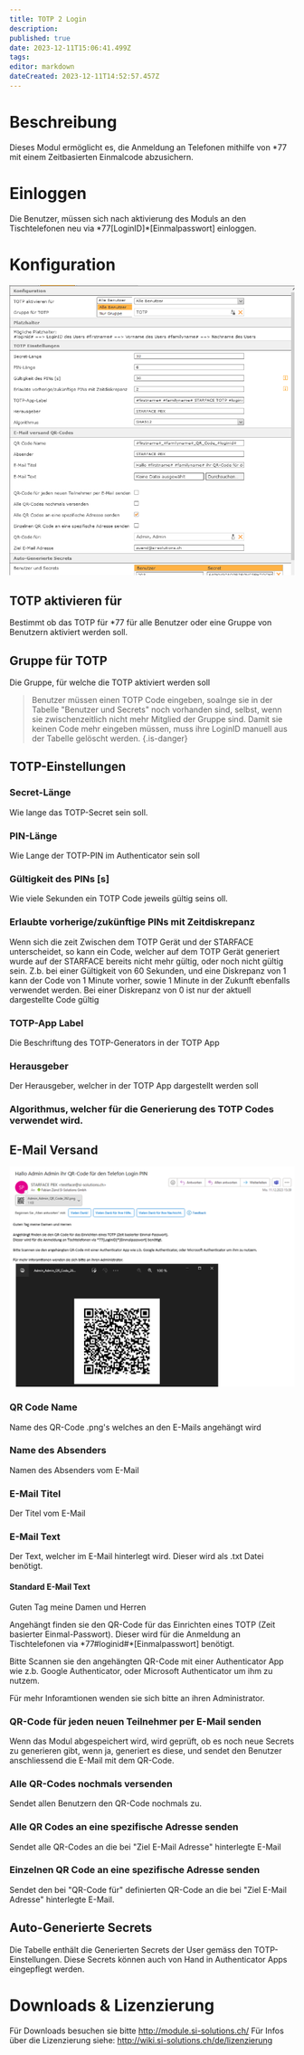 ```yaml
---
title: TOTP 2 Login
description: 
published: true
date: 2023-12-11T15:06:41.499Z
tags: 
editor: markdown
dateCreated: 2023-12-11T14:52:57.457Z
---
```


# Beschreibung
Dieses Modul ermöglicht es, die Anmeldung an Telefonen mithilfe von \*77 mit einem Zeitbasierten Einmalcode abzusichern.

# Einloggen
Die Benutzer, müssen sich nach aktivierung des Moduls an den Tischtelefonen neu via \*77\[LoginID\]\*\[Einmalpasswort\] einloggen.

# Konfiguration

![1.PNG](/uploads/totp2login/1.PNG)

## TOTP aktivieren für
Bestimmt ob das TOTP für \*77 für alle Benutzer oder eine Gruppe von Benutzern aktiviert werden soll.

## Gruppe für TOTP
Die Gruppe, für welche die TOTP aktiviert werden soll


> Benutzer müssen einen TOTP Code eingeben, soalnge sie in der Tabelle "Benutzer und Secrets" noch vorhanden sind, selbst, wenn sie zwischenzeitlich nicht mehr Mitglied der Gruppe sind. Damit sie keinen Code mehr eingeben müssen, muss ihre LoginID manuell aus der Tabelle gelöscht werden.
{.is-danger}


## TOTP-Einstellungen

### Secret-Länge
Wie lange das TOTP-Secret sein soll.

### PIN-Länge
Wie Lange der TOTP-PIN im Authenticator sein soll

### Gültigkeit des PINs \[s\]
Wie viele Sekunden ein TOTP Code jeweils gültig seins oll.

### Erlaubte vorherige/zukünftige PINs mit Zeitdiskrepanz 	

Wenn sich die zeit Zwischen dem TOTP Gerät und der STARFACE unterscheidet, so kann ein Code, welcher auf dem TOTP Gerät generiert wurde auf der STARFACE bereits nicht mehr gültig, oder noch nicht gültig sein. Z.b. bei einer Gültigkeit von 60 Sekunden, und eine Diskrepanz von 1 kann der Code von 1 Minute vorher, sowie 1 Minute in der Zukunft ebenfalls verwendet werden. Bei einer Diskrepanz von 0 ist nur der aktuell dargestellte Code gültig

### TOTP-App Label
Die Beschriftung des TOTP-Generators in der TOTP App

### Herausgeber
Der Herausgeber, welcher in der TOTP App dargestellt werden soll

### Algorithmus, welcher für die Generierung des TOTP Codes verwendet wird.

## E-Mail Versand

![2.PNG](/uploads/totp2login/2.PNG)

### QR Code Name
Name des QR-Code .png's welches an den E-Mails angehängt wird

### Name des Absenders
Namen des Absenders vom E-Mail

### E-Mail Titel
Der Titel vom E-Mail

### E-Mail Text
Der Text, welcher im E-Mail hinterlegt wird. Dieser wird als .txt Datei benötigt.

#### Standard E-Mail Text
Guten Tag meine Damen und Herren

Angehängt finden sie den QR-Code für das Einrichten eines TOTP (Zeit basierter Einmal-Passwort). 
Dieser wird für die Anmeldung an Tischtelefonen via \*77\#loginid\#\*\[Einmalpasswort\] benötigt.

Bitte Scannen sie den angehängten QR-Code mit einer Authenticator App wie z.b. Google Authenticator, oder Microsoft Authenticator um ihm zu nutzem.

Für mehr Inforamtionen wenden sie sich bitte an ihren Administrator.

### QR-Code für jeden neuen Teilnehmer per E-Mail senden 	
Wenn das Modul abgespeichert wird, wird geprüft, ob es noch neue Secrets zu generieren gibt, wenn ja, generiert es diese, und sendet den Benutzer anschliessend die E-Mail mit dem QR-Code.

### Alle QR-Codes nochmals versenden
Sendet allen Benutzern den QR-Code nochmals zu.

### Alle QR Codes an eine spezifische Adresse senden
Sendet alle QR-Codes an die bei "Ziel E-Mail Adresse" hinterlegte E-Mail

### Einzelnen QR Code an eine spezifische Adresse senden
Sendet den bei "QR-Code für" definierten QR-Code an die bei "Ziel E-Mail Adresse" hinterlegte E-Mail.

## Auto-Generierte Secrets
Die Tabelle enthält die Generierten Secrets der User gemäss den TOTP-Einstellungen.
Diese Secrets können auch von Hand in Authenticator Apps eingepflegt werden.

# Downloads & Lizenzierung
Für Downloads besuchen sie bitte http://module.si-solutions.ch/
Für Infos über die Lizenzierung siehe: http://wiki.si-solutions.ch/de/lizenzierung